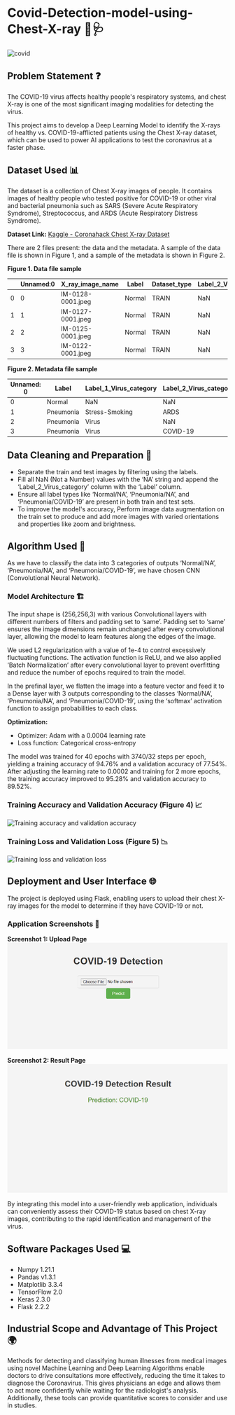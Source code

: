 # Covid-Detection-model-using-Chest-X-ray 🦠🩺
![covid](https://user-images.githubusercontent.com/71303848/131960499-9a9341d1-64c9-4cb6-9b5c-773dd144dedc.jpeg)

## Problem Statement ❓
The COVID-19 virus affects healthy people's respiratory systems, and chest X-ray is one of the most significant imaging modalities for detecting the virus.

This project aims to develop a Deep Learning Model to identify the X-rays of healthy vs. COVID-19-afflicted patients using the Chest X-ray dataset, which can be used to power AI applications to test the coronavirus at a faster phase.

## Dataset Used 📊
The dataset is a collection of Chest X-ray images of people. It contains images of healthy people who tested positive for COVID-19 or other viral and bacterial pneumonia such as SARS (Severe Acute Respiratory Syndrome), Streptococcus, and ARDS (Acute Respiratory Distress Syndrome).

**Dataset Link:** [Kaggle - Coronahack Chest X-ray Dataset](https://www.kaggle.com/praveengovi/coronahack-chest-xraydataset)

There are 2 files present: the data and the metadata. A sample of the data file is shown in Figure 1, and a sample of the metadata is shown in Figure 2.

**Figure 1. Data file sample**

|   | Unnamed:0 | X_ray_image_name | Label  | Dataset_type | Label_2_Virus_category | Label_1_Virus_category |
|---|-----------|------------------|--------|--------------|------------------------|------------------------|
| 0 | 0         | IM-0128-0001.jpeg| Normal | TRAIN        | NaN                    | NaN                    |
| 1 | 1         | IM-0127-0001.jpeg| Normal | TRAIN        | NaN                    | NaN                    |
| 2 | 2         | IM-0125-0001.jpeg| Normal | TRAIN        | NaN                    | NaN                    |
| 3 | 3         | IM-0122-0001.jpeg| Normal | TRAIN        | NaN                    | NaN                    |

**Figure 2. Metadata file sample**

| Unnamed: 0 | Label     | Label_1_Virus_category | Label_2_Virus_category | Image_Count |
|------------|-----------|------------------------|------------------------|-------------|
| 0          | Normal    | NaN                    | NaN                    | 1576        |
| 1          | Pneumonia | Stress-Smoking         | ARDS                   | 2           |
| 2          | Pneumonia | Virus                  | NaN                    | 1493        |
| 3          | Pneumonia | Virus                  | COVID-19               | 58          |

## Data Cleaning and Preparation 🧹

* Separate the train and test images by filtering using the labels.
* Fill all NaN (Not a Number) values with the ‘NA’ string and append the ‘Label_2_Virus_category’ column with the ‘Label’ column.
* Ensure all label types like ‘Normal/NA’, ‘Pneumonia/NA’, and ‘Pneumonia/COVID-19’ are present in both train and test sets.
* To improve the model's accuracy, Perform image data augmentation on the train set to produce and add more images with varied orientations and properties like zoom and brightness.

## Algorithm Used 🤖
As we have to classify the data into 3 categories of outputs ‘Normal/NA’, ‘Pneumonia/NA’, and ‘Pneumonia/COVID-19’, we have chosen CNN (Convolutional Neural Network).

### Model Architecture 🏗️
The input shape is (256,256,3) with various Convolutional layers with different numbers of filters and padding set to ‘same’. Padding set to ‘same’ ensures the image dimensions remain unchanged after every convolutional layer, allowing the model to learn features along the edges of the image.

We used L2 regularization with a value of 1e-4 to control excessively fluctuating functions. The activation function is ReLU, and we also applied ‘Batch Normalization’ after every convolutional layer to prevent overfitting and reduce the number of epochs required to train the model.

In the prefinal layer, we flatten the image into a feature vector and feed it to a Dense layer with 3 outputs corresponding to the classes ‘Normal/NA’, ‘Pneumonia/NA’, and ‘Pneumonia/COVID-19’, using the ‘softmax’ activation function to assign probabilities to each class.

**Optimization:**
- Optimizer: Adam with a 0.0004 learning rate
- Loss function: Categorical cross-entropy

The model was trained for 40 epochs with 3740/32 steps per epoch, yielding a training accuracy of 94.76% and a validation accuracy of 77.54%. After adjusting the learning rate to 0.0002 and training for 2 more epochs, the training accuracy improved to 95.28% and validation accuracy to 89.52%.

### Training Accuracy and Validation Accuracy (Figure 4) 📈
![Training accuracy and validation accuracy](https://user-images.githubusercontent.com/71303848/131959908-2e305082-74fb-4f38-a5c4-106ef991fd99.PNG)

### Training Loss and Validation Loss (Figure 5) 📉
![Training loss and validation loss](https://user-images.githubusercontent.com/71303848/131959986-c75a75de-840d-44a8-ab6a-472fd42e1e8d.PNG)

## Deployment and User Interface 🌐
The project is deployed using Flask, enabling users to upload their chest X-ray images for the model to determine if they have COVID-19 or not.

### Application Screenshots 📸

**Screenshot 1: Upload Page**
![img1.png](img1.png)

**Screenshot 2: Result Page**
![img2.png](img2.png)

By integrating this model into a user-friendly web application, individuals can conveniently assess their COVID-19 status based on chest X-ray images, contributing to the rapid identification and management of the virus.

## Software Packages Used 💻
* Numpy 1.21.1
* Pandas v1.3.1
* Matplotlib 3.3.4
* TensorFlow 2.0
* Keras 2.3.0
* Flask 2.2.2

## Industrial Scope and Advantage of This Project 🌍
Methods for detecting and classifying human illnesses from medical images using novel Machine Learning and Deep Learning Algorithms enable doctors to drive consultations more effectively, reducing the time it takes to diagnose the Coronavirus. This gives physicians an edge and allows them to act more confidently while waiting for the radiologist's analysis. Additionally, these tools can provide quantitative scores to consider and use in studies.
